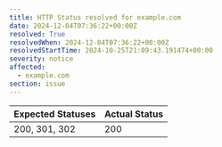 ```yaml
---
title: HTTP Status resolved for example.com
date: 2024-12-04T07:36:22+00:00Z
resolved: True
resolvedWhen: 2024-12-04T07:36:22+00:00Z
resolvedStartTime: 2024-10-25T21:09:43.191474+00:00
severity: notice
affected:
  - example.com
section: issue
---
```


| Expected Statuses | Actual Status  |
|-------------------|----------------|
| 200, 301, 302 | 200 |
